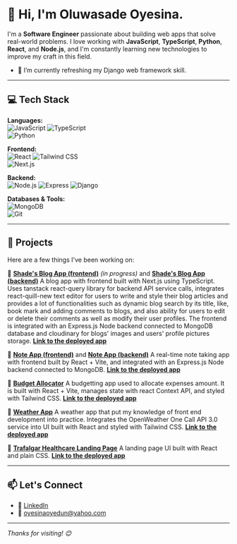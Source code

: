# 👋 Hi, I'm Oluwasade Oyesina.

I'm a **Software Engineer** passionate about building web apps that solve real-world problems. I love working with **JavaScript**, **TypeScript**, **Python**, **React**, and **Node.js**, and I'm constantly learning new technologies to improve my craft in this field.

- 🌱 I’m currently refreshing my Django web framework skill.

---

## 💻 Tech Stack

**Languages:**  
![JavaScript](https://img.shields.io/badge/JavaScript-F7DF1E?style=flat&logo=javascript&logoColor=black) 
![TypeScript](https://img.shields.io/badge/TypeScript-007ACC?style=flat&logo=typescript&logoColor=white)  
![Python](https://img.shields.io/badge/Python-3776AB?style=flat&logo=python&logoColor=white)

**Frontend:**  
![React](https://img.shields.io/badge/React-61DAFB?style=flat&logo=react&logoColor=black) 
![Tailwind CSS](https://img.shields.io/badge/Tailwind_CSS-38B2AC?style=flat&logo=tailwind-css&logoColor=white)  
![Next.js](https://img.shields.io/badge/Next.js-000?style=flat&logo=next.js&logoColor=white)

**Backend:**  
![Node.js](https://img.shields.io/badge/Node.js-339933?style=flat&logo=node.js&logoColor=white) 
![Express](https://img.shields.io/badge/Express.js-000000?style=flat&logo=express&logoColor=white)
![Django](https://img.shields.io/badge/Django-092E20?style=flat&logo=django&logoColor=white)

**Databases & Tools:**  
![MongoDB](https://img.shields.io/badge/MongoDB-47A248?style=flat&logo=mongodb&logoColor=white)  
![Git](https://img.shields.io/badge/Git-F05032?style=flat&logo=git&logoColor=white)

---

## 🚀 Projects

Here are a few things I've been working on:

🔹 **[Shade's Blog App (frontend)](https://github.com/OyedunOye/blog-frontend)** _(in progress)_ and
**[Shade's Blog App (backend)](https://github.com/OyedunOye/blog-backend)**
A blog app with frontend built with Next.js using TypeScript. Uses tanstack react-query library for backend API service calls, integrates react-quill-new text editor for users to write and style their blog articles and provides a lot of functionalities such as dynamic blog search by its title, like, book mark and adding comments to blogs, and also ability for users to edit or delete their comments as well as modify their user profiles. The frontend is integrated with an Express.js Node backend connected to MongoDB database and cloudinary for blogs' images and users' profile pictures storage. **[Link to the deployed app](https://blog-frontend-pi-blush.vercel.app/)**

🔹 **[Note App (frontend)](https://github.com/OyedunOye/note-app-frontend)** and
**[Note App (backend)](https://github.com/OyedunOye/note-app-backend)**
A real-time note taking app with frontend built by React + Vite, and integrated with an Express.js Node backend connected to MongoDB. **[Link to the deployed app](https://note-app-frontend-drab.vercel.app/)**

🔹 **[Budget Allocator](https://github.com/OyedunOye/budget_allocator)**
A budgetting app used to allocate expenses amount. It is built with React + Vite, manages state with react Context API, and styled with Tailwind CSS. **[Link to the deployed app](https://budget-allocator-taupe.vercel.app/)**

🔹 **[Weather App](https://github.com/OyedunOye/project2-weather-app)**
A weather app that put my knowledge of front end development into practice. Integrates the OpenWeather One Call API 3.0 service into UI built with React and styled with Tailwind CSS. **[Link to the deployed app](https://weather-app-five-bay-21.vercel.app/)**

🔹 **[Trafalgar Healthcare Landing Page](https://github.com/OyedunOye/trafalgar-healthcare)**
A landing page UI built with React and plain CSS. **[Link to the deployed app](https://trafalgar-healthcare-rho.vercel.app/)**

---

## 📫 Let's Connect

- 💼 [LinkedIn](https://www.linkedin.com/in/oluwasadeoyesina)
- 📧 oyesinaoyedun@yahoo.com

---

_Thanks for visiting! 😊_

<!--
**OyedunOye/OyedunOye** is a ✨ _special_ ✨ repository because its `README.md` (this file) appears on your GitHub profile.

Here are some ideas to get you started:

- 🔭 I’m currently working on ...
- 🌱 I’m currently learning ...
- 👯 I’m looking to collaborate on ...
- 🤔 I’m looking for help with ...
- 💬 Ask me about ...
- 📫 How to reach me: ...
- 😄 Pronouns: ...
- ⚡ Fun fact: ...
-->

